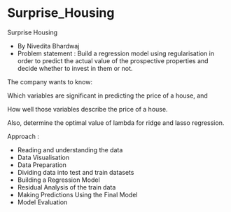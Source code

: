 # Surprise_Housing
Surprise Housing
- By Nivedita Bhardwaj
- Problem statement : Build a regression model using regularisation in order to predict the actual value of the prospective properties and decide whether to invest in them or not.

The company wants to know:

Which variables are significant in predicting the price of a house, and

How well those variables describe the price of a house.

Also, determine the optimal value of lambda for ridge and lasso regression.

Approach :

- Reading and understanding the data
- Data Visualisation
- Data Preparation
- Dividing data into test and train datasets
- Building a Regression Model
- Residual Analysis of the train data
- Making Predictions Using the Final Model
- Model Evaluation
